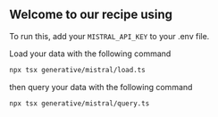 ## Welcome to our recipe using

To run this, add your `MISTRAL_API_KEY` to your .env file. 

Load your data with the following command

```bash
npx tsx generative/mistral/load.ts
```

then query your data with the following command

```bash
npx tsx generative/mistral/query.ts
```
